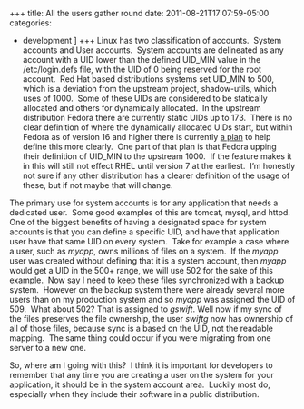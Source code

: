 +++
title: All the users gather round
date: 2011-08-21T17:07:59-05:00
categories:
  - development
]
+++
Linux has two classification of accounts.  System accounts and User accounts.  System accounts are delineated as any account with a UID lower than the defined UID\_MIN value in the /etc/login.defs file, with the UID of 0 being reserved for the root account.  Red Hat based distributions systems set UID\_MIN to 500, which is a deviation from the upstream project, shadow-utils, which uses of 1000.  Some of these UIDs are considered to be statically allocated and others for dynamically allocated.  In the upstream distribution Fedora there are currently static UIDs up to 173.  There is no clear definition of where the dynamically allocated UIDs start, but within Fedora as of version 16 and higher there is currently <a title="Fedora Features - 1000 System Accounts" href="http://fedoraproject.org/wiki/Features/1000SystemAccounts" target="_blank">a plan</a> to help define this more clearly.  One part of that plan is that Fedora upping their definition of UID_MIN to the upstream 1000.  If the feature makes it in this will still not effect RHEL until version 7 at the earliest.  I&#8217;m honestly not sure if any other distribution has a clearer definition of the usage of these, but if not maybe that will change.

The primary use for system accounts is for any application that needs a dedicated user.  Some good examples of this are tomcat, mysql, and httpd. One of the biggest benefits of having a designated space for system accounts is that you can define a specific UID, and have that application user have that same UID on every system.  Take for example a case where a user, such as _myapp_, owns millions of files on a system.  If the _myapp_ user was created without defining that it is a system account, then _myapp_ would get a UID in the 500+ range, we will use 502 for the sake of this example.  Now say I need to keep these files synchronized with a backup system.  However on the backup system there were already several more users than on my production system and so _myapp_ was assigned the UID of 509.  What about 502? That is assigned to _gswift_. Well now if my sync of the files preserves the file ownership, the user _swiftg_ now has ownership of all of those files, because sync is a based on the UID, not the readable mapping.  The same thing could occur if you were migrating from one server to a new one.

So, where am I going with this?  I think it is important for developers to remember that any time you are creating a user on the system for your application, it should be in the system account area.  Luckily most do, especially when they include their software in a public distribution.
